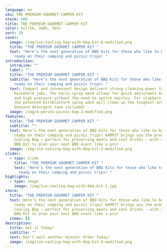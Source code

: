 ```yaml
---
language: en
sku: THE-PREMIUM-GOURMET-CAMPER-KIT
stock: 600
title: THE PREMIUM GOURMET CAMPER KIT
color: hsl(56, 100%, 50%)
sort: 20
cover:
  image: /img/ice-cooling-bag-with-bbq-kit-6-modified.png
  title: "THE PREMIUM GOURMET CAMPER KIT "
  text: "Here’s the next generation of BBQ Kits for those who like to be super
    ready on their camping and picnic trips! "
introduction:
  introLine: ""
  label: ""
  title: "THE PREMIUM GOURMET CAMPER KIT "
  subtitle: "Here’s the next generation of BBQ Kits for those who like to be super
    ready on their camping and picnic trips! "
  text: Compact and convenient design delivers strong cleaning power for most
    household jobs. The Vario spray wand allows for quick adjustment between low
    and high pressure without the need to switch nozzles. For stubborn stains,
    the patented Dirtblaster® spray wand will clean up the toughest areas.
    Onboard detergent tank included!
  image: /img/4-person-picnic-bag-2-modified.png
features:
  title: "THE PREMIUM GOURMET CAMPER KIT "
  subtitle: ""
  text: Here’s the next generation of BBQ Kits for those who like to be super
    ready on their camping and picnic trips! KAMPIT brings you the premium Ice
    Cooling Bag – perfect for preserving meats and cool drinks - with a 12-piece
    BBQ Kit to plan your next BBQ event like a pro!
  image: /img/ice-cooling-bag-with-bbq-kit-2-modified.png
slider:
  - type: slide
    title: "THE PREMIUM GOURMET CAMPER KIT "
    text: "Here’s the next generation of BBQ Kits for those who like to be super
      ready on their camping and picnic trips! "
highlights:
  - type: image
    image: /img/ice-cooling-bag-with-bbq-kit-1.jpg
store:
  title: "THE PREMIUM GOURMET CAMPER KIT "
  text: Here’s the next generation of BBQ Kits for those who like to be super
    ready on their camping and picnic trips! KAMPIT brings you the premium Ice
    Cooling Bag – perfect for preserving meats and cool drinks - with a 12-piece
    BBQ Kit to plan your next BBQ event like a pro!
  items: []
description:
  title: Get it Today!
  subtitle: ""
  text: Don’t wait another minute! Order Today!
  image: /img/ice-cooling-bag-with-bbq-kit-6-modified.png
---
```

